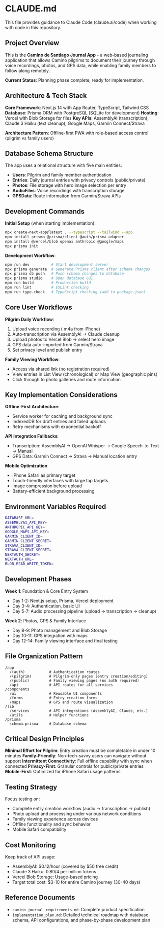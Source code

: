 # CLAUDE.md

This file provides guidance to Claude Code (claude.ai/code) when working with code in this repository.

## Project Overview

This is the **Camino de Santiago Journal App** - a web-based journaling application that allows Camino pilgrims to document their journey through voice recordings, photos, and GPS data, while enabling family members to follow along remotely.

**Current Status**: Planning phase complete, ready for implementation.

## Architecture & Tech Stack

**Core Framework**: Next.js 14 with App Router, TypeScript, Tailwind CSS
**Database**: Prisma ORM with PostgreSQL (SQLite for development)
**Hosting**: Vercel with Blob Storage for files
**Key APIs**: AssemblyAI (transcription), Claude 3 Haiku (text cleanup), Google Maps, Garmin Connect/Strava

**Architecture Pattern**: Offline-first PWA with role-based access control (pilgrim vs family users)

## Database Schema Structure

The app uses a relational structure with five main entities:
- **Users**: Pilgrim and family member authentication
- **Entries**: Daily journal entries with privacy controls (public/private)
- **Photos**: File storage with hero image selection per entry
- **AudioFiles**: Voice recordings with transcription storage
- **GPSData**: Route information from Garmin/Strava APIs

## Development Commands

**Initial Setup** (when starting implementation):
```bash
npx create-next-app@latest . --typescript --tailwind --app
npm install prisma @prisma/client @auth/prisma-adapter
npm install @vercel/blob openai anthropic @google/maps
npx prisma init
```

**Development Workflow**:
```bash
npm run dev          # Start development server
npx prisma generate  # Generate Prisma client after schema changes
npx prisma db push   # Push schema changes to database
npx prisma studio    # Open database GUI
npm run build        # Production build
npm run lint         # ESLint checking
npm run type-check   # TypeScript checking (add to package.json)
```

## Core User Workflows

**Pilgrim Daily Workflow**:
1. Upload voice recording (.m4a from iPhone)
2. Auto-transcription via AssemblyAI → Claude cleanup
3. Upload photos to Vercel Blob → select hero image
4. GPS data auto-imported from Garmin/Strava
5. Set privacy level and publish entry

**Family Viewing Workflow**:
- Access via shared link (no registration required)
- View entries in List View (chronological) or Map View (geographic pins)
- Click through to photo galleries and route information

## Key Implementation Considerations

**Offline-First Architecture**:
- Service worker for caching and background sync
- IndexedDB for draft entries and failed uploads
- Retry mechanisms with exponential backoff

**API Integration Fallbacks**:
- Transcription: AssemblyAI → OpenAI Whisper → Google Speech-to-Text → Manual
- GPS Data: Garmin Connect → Strava → Manual location entry

**Mobile Optimization**:
- iPhone Safari as primary target
- Touch-friendly interfaces with large tap targets
- Image compression before upload
- Battery-efficient background processing

## Environment Variables Required

```bash
DATABASE_URL=
ASSEMBLYAI_API_KEY=
ANTHROPIC_API_KEY=
GOOGLE_MAPS_API_KEY=
GARMIN_CLIENT_ID=
GARMIN_CLIENT_SECRET=
STRAVA_CLIENT_ID=
STRAVA_CLIENT_SECRET=
NEXTAUTH_SECRET=
NEXTAUTH_URL=
BLOB_READ_WRITE_TOKEN=
```

## Development Phases

**Week 1**: Foundation & Core Entry System
- Day 1-2: Next.js setup, Prisma, Vercel deployment
- Day 3-4: Authentication, basic UI
- Day 5-7: Audio processing pipeline (upload → transcription → cleanup)

**Week 2**: Photos, GPS & Family Interface
- Day 8-9: Photo management and Blob Storage
- Day 10-11: GPS integration with maps
- Day 12-14: Family viewing interface and final testing

## File Organization Pattern

```
/app
  /(auth)           # Authentication routes
  /(pilgrim)        # Pilgrim-only pages (entry creation/editing)
  /(public)         # Family viewing pages (no auth required)
  /api              # API routes for all services
/components
  /ui               # Reusable UI components
  /forms            # Entry creation forms
  /maps             # GPS and route visualization
/lib
  /services         # API integrations (AssemblyAI, Claude, etc.)
  /utils            # Helper functions
/prisma
  schema.prisma     # Database schema
```

## Critical Design Principles

**Minimal Effort for Pilgrim**: Entry creation must be completable in under 10 minutes
**Family-Friendly**: Non-tech-savvy users can navigate without support
**Intermittent Connectivity**: Full offline capability with sync when connected
**Privacy-First**: Granular controls for public/private entries
**Mobile-First**: Optimized for iPhone Safari usage patterns

## Testing Strategy

Focus testing on:
- Complete entry creation workflow (audio → transcription → publish)
- Photo upload and processing under various network conditions
- Family viewing experience across devices
- Offline functionality and sync behavior
- Mobile Safari compatibility

## Cost Monitoring

Keep track of API usage:
- AssemblyAI: $0.12/hour (covered by $50 free credit)
- Claude 3 Haiku: $0.80/$4 per million tokens
- Vercel Blob Storage: Usage-based pricing
- Target total cost: $3-10 for entire Camino journey (30-40 days)

## Reference Documents

- `camino_journal_requirements.md`: Complete product specification
- `implementation_plan.md`: Detailed technical roadmap with database schema, API configurations, and phase-by-phase development plan